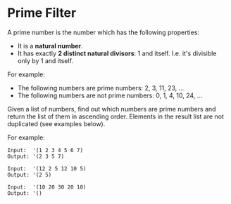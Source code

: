 # Prime Filter

A prime number is the number which has the following properties:

- It is a **natural number**.
- It has exactly **2 distinct natural divisors**: 1 and itself.
  I.e. it's divisible only by 1 and itself.

For example:

* The following numbers are prime numbers: 2, 3, 11, 23, ...
* The following numbers are not prime numbers: 0, 1, 4, 10, 24, ...

Given a list of numbers, find out which numbers are prime numbers and
return the list of them in ascending order.  Elements in the result
list are not duplicated (see examples below).

For example:

    Input:  '(1 2 3 4 5 6 7)
    Output: '(2 3 5 7)

    Input:  '(12 2 5 12 10 5)
    Output: '(2 5)

    Input:  '(10 20 30 20 10)
    Output: '()
